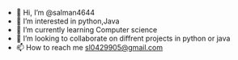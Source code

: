 - 👋 Hi, I’m @salman4644
- 👀 I’m interested in python,Java
- 🌱 I’m currently learning Computer science
- 💞️ I’m looking to collaborate on diffrent projects in python or java
- 📫 How to reach me sl0429905@gmail.com

<!---
salman4644/salman4644 is a ✨ special ✨ repository because its `README.md` (this file) appears on your GitHub profile.
You can click the Preview link to take a look at your changes.
--->
